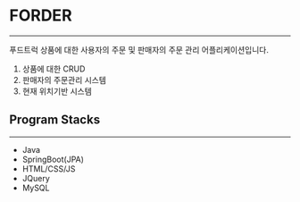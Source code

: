# FORDER
--------
푸드트럭 상품에 대한 사용자의 주문 및 판매자의 주문 관리 어플리케이션입니다.

1. 상품에 대한 CRUD
2. 판매자의 주문관리 시스템
3. 현재 위치기반 시스템


## Program Stacks
----------
- Java
- SpringBoot(JPA)
- HTML/CSS/JS
- JQuery
- MySQL
